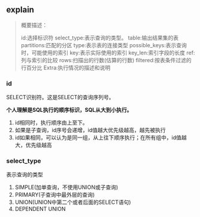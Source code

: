 ## explain

> 概要描述：
>
> id:选择标识符
> select_type:表示查询的类型。
> table:输出结果集的表
> partitions:匹配的分区
> type:表示表的连接类型
> possible_keys:表示查询时，可能使用的索引
> key:表示实际使用的索引
> key_len:索引字段的长度
> ref:列与索引的比较
> rows:扫描出的行数(估算的行数)
> filtered:按表条件过滤的行百分比
> Extra:执行情况的描述和说明

### id

SELECT识别符。这是SELECT的查询序列号。

**个人理解是SQL执行的顺序标识，SQL从大到小执行。**

1. id相同时，执行顺序由上至下。
2. 如果是子查询，id序号会递增，id值越大优先级越高，越先被执行
3. id如果相同，可以认为是同一组，从上往下顺序执行；在所有组中，id值越大，优先级越高

### select_type

表示查询的类型

1. SIMPLE(加单查询，不使用UNION或子查询)
2. PRIMARY(子查询中最外层的查询)
3. UNION(UNION中第二个或者后面的SELECT语句)
4. DEPENDENT UNION